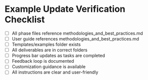 # Example Update Verification Checklist

- [ ] All phase files reference methodologies_and_best_practices.md
- [ ] User guide references methodologies_and_best_practices.md
- [ ] Templates/examples folder exists
- [ ] All deliverables are in correct folders
- [ ] Progress bar updates as tasks are completed
- [ ] Feedback loop is documented
- [ ] Customization guidance is available
- [ ] All instructions are clear and user-friendly
